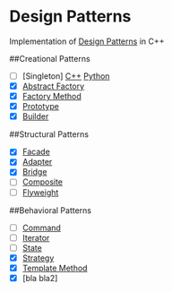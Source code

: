 ﻿Design Patterns
===============

Implementation of [Design Patterns](https://en.wikipedia.org/wiki/Design_Patterns) in C++

##Creational Patterns
- [ ] [Singleton]            [C++][Singleton_C]           [Python][Singleton_P]
- [x] [Abstract Factory](https://github.com/kerydan/DesignPatterns/blob/master/src/C++/Creational/AbstractFactory.cpp)
- [x] [Factory Method](https://github.com/kerydan/DesignPatterns/blob/master/src/C++/Creational/FactoryMethod.cpp)
- [x] [Prototype](https://github.com/kerydan/DesignPatterns/blob/master/src/C++/Creational/Prototype.cpp)
- [x] [Builder](https://github.com/kerydan/DesignPatterns/blob/master/src/C++/Creational/Builder.cpp)

##Structural Patterns
- [x] [Facade](https://github.com/kerydan/DesignPatterns/blob/master/src/C++/Structural/Facade.cpp)
- [x] [Adapter](https://github.com/kerydan/DesignPatterns/blob/master/src/C++/Structural/Adapter.cpp)
- [x] [Bridge](https://github.com/kerydan/DesignPatterns/blob/master/src/C++/Structural/Bridge.cpp)
- [ ] [Composite](https://github.com/kerydan/DesignPatterns/blob/master/src/C++/Structural/Composite.cpp)
- [ ] [Flyweight](https://github.com/kerydan/DesignPatterns/blob/master/src/C++/Structural/Flyweight.cpp)

##Behavioral Patterns
- [ ] [Command](https://github.com/kerydan/DesignPatterns/blob/master/src/C++/Behavioral/Command.cpp)
- [ ] [Iterator](https://github.com/kerydan/DesignPatterns/blob/master/src/C++/Behavioral/Iterator.cpp)
- [ ] [State](https://github.com/kerydan/DesignPatterns/blob/master/src/C++/Behavioral/State.cpp)
- [x] [Strategy](https://github.com/kerydan/DesignPatterns/blob/master/src/C++/Behavioral/Strategy.cpp)
- [x] [Template Method](https://github.com/kerydan/DesignPatterns/blob/master/src/C++/Behavioral/TemplateMethod.cpp)
- [x] [bla bla2]

[Singleton_C]: https://github.com/kerydan/DesignPatterns/blob/master/src/C++/Creational/Singleton.cpp/
[Singleton_P]: https://github.com/kerydan/DesignPatterns/blob/master/src/Py/Creational/Singleton.py/
